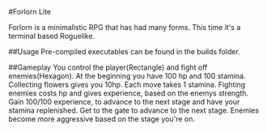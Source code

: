 #Forlorn Lite

Forlorn is a minimalistic RPG that has had many forms. 
This time it's a terminal based Roguelike.

##Usage
Pre-compiled executables can be found in the builds folder. 

##Gameplay
You control the player(Rectangle) and fight off enemies(Hexagon).
At the beginning you have 100 hp and 100 stamina.
Collecting flowers gives you 10hp. 
Each move takes 1 stamina.
Fighting enemies costs hp and gives experience, based on the enemys strength.
Gain 100/100 experience, to advance to the next stage and have your stamina replenished.
Get to the gate to advance to the next stage.
Enemies become more aggressive based on the stage you're on.
